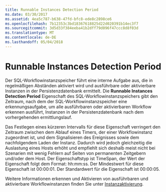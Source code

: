 ```yaml
---
title: Runnable Instances Detection Period
ms.date: 03/30/2017
ms.assetid: 4ea5c787-b638-47fd-bfc8-ede8c2898ce6
ms.openlocfilehash: 7b12353c3bd18367618825d22d020391b14ec3f7
ms.sourcegitcommit: 3d5d33f384eeba41b2dff79d096f47ccc8d8f03d
ms.translationtype: MT
ms.contentlocale: de-DE
ms.lasthandoff: 05/04/2018
---
```

# <a name="runnable-instances-detection-period"></a>Runnable Instances Detection Period
Der SQL-Workflowinstanzspeicher führt eine interne Aufgabe aus, die in regelmäßigen Abständen aktiviert wird und ausführbare oder aktivierbare Instanzen in der Persistenzdatenbank ermittelt. Die **Runnable Instances Detection Period** Eigenschaft des SQL-Workflowinstanzspeichers gibt den Zeitraum, nach dem der SQL-Workflowinstanzspeicher eine erkennungsaufgabe, um alle ausführbaren oder aktivierbaren Workflow erkennen ausführt, Instanzen in der Persistenzdatenbank nach dem vorhergehenden ermittlungslauf.  
  
 Das Festlegen eines kürzeren Intervalls für diese Eigenschaft verringert den Zeitraum zwischen dem Ablauf eines Timers, der einer Workflowinstanz zugeordnet ist, und dem Signalisieren des Ereignisses sowie dem nachfolgendem Laden der Instanz. Dadurch wird jedoch gleichzeitig die Auslastung eines Hosts erhöht und empfiehlt sich deshalb meist nicht bei Szenarien mit wenig Fehlern auf Seiten von permanenten Zeitgebern und/oder dem Host. Der Eigenschaftstyp ist TimeSpan, der Wert der Eigenschaft folgt dem Format: hh:mm:ss. Der Mindestwert für diese Eigenschaft ist 00:00:01. Der Standardwert für die Eigenschaft ist 00:00:05.  
  
 Weitere Informationen erkennen und Aktivieren von ausführbaren und aktivierbare Workflowinstanzen finden Sie unter [Instanzaktivierung](../../../docs/framework/windows-workflow-foundation/instance-activation.md).
